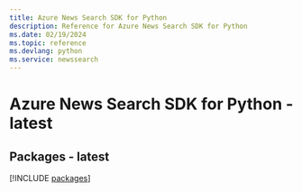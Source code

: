 ```yaml
---
title: Azure News Search SDK for Python
description: Reference for Azure News Search SDK for Python
ms.date: 02/19/2024
ms.topic: reference
ms.devlang: python
ms.service: newssearch
---
```

# Azure News Search SDK for Python - latest
## Packages - latest
[!INCLUDE [packages](news-search-index.md)]